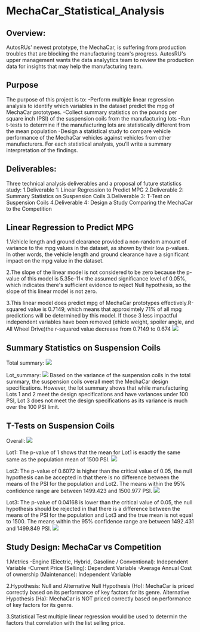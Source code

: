 # MechaCar_Statistical_Analysis

## Overview:
AutosRUs' newest prototype, the MechaCar, is suffering from production troubles that are blocking the manufacturing team's progress. AutosRU's upper management wants the data analyytics team to review the production data for insights that may help the manufacturing team.

## Purpose
The purpose of this project is to:
-Perform multiple linear regression analysis to identify which variables in the dataset predict the mpg of MechaCar prototypes.
-Collect summary statistics on the pounds per square inch (PSI) of the suspension coils from the manufacturing lots
-Run t-tests to determine if the manufacturing lots are statistically different from the mean population
-Design a statistical study to compare vehicle performance of the MechaCar vehicles against vehicles from other manufacturers. For each statistical analysis, you’ll write a summary interpretation of the findings.

## Deliverables:
Three technical analysis deliverables and a proposal of future statistics study:
1.Deliverable 1: Linear Regression to Predict MPG
2.Deliverable 2: Summary Statistics on Suspension Coils
3.Deliverable 3: T-Test on Suspension Coils
4.Deliverable 4: Design a Study Comparing the MechaCar to the Competition

## Linear Regression to Predict MPG
1.Vehicle length and ground clearance provided a non-random amount of variance to the mpg values in the dataset, as shown by their low p-values. In other words, the vehicle length and ground clearance have a significant impact on the mpg value in the dataset.

2.The slope of the linear model is not considered to be zero because the p-value of this model is 5.35e-11< the assumed significance level of 0.05%, which indicates there's sufficient evidence to reject Null hypothesis, so the slope of this linear model is not zero.

3.This linear model does predict mpg of MechaCar prototypes effectively.R-squared value is 0.7149, which means that approximtely 71% of all mpg predictions will be determined by this model.
If those 3 less impactful independent variables have been removed (ehicle weight, spoiler angle, and All Wheel Drive)the r-squared value decrease from 0.7149 to 0.674
![](Resources/Linear_Regression_to_Predict_MPG)
## Summary Statistics on Suspension Coils
Total summary:
![](Resources/suspension_coils_total_summary)

Lot_summary:
![](Resources/suspension_coils_lot_summary)
Based on the variance of the suspension coils in the total summary, the suspension coils overall meet the MechaCar design specifications. However, the lot summary shows that while manufacturing Lots 1 and 2 meet the design specifications and have variances under 100 PSI, Lot 3 does not meet the design specifications as its variance is much over the 100 PSI limit.

## T-Tests on Suspension Coils
Overall:
![](Resources/Overall_suspension_coil_T-test)

Lot1:
The p-value of 1 shows that the mean for Lot1 is exactly the same same as the population mean of 1500 PSI.
![](Resources/Lot1_suspension_coil_T-test)

Lot2:
The p-value of 0.6072 is higher than the critical value of 0.05, the null hypothesis can be accepted in that there is no difference between the means of the PSI for the population and Lot2. The means within the 95% confidence range are between 1499.423 and 1500.977 PSI.
![](Resources/Lot2_suspension_coil_T-test)

Lot3:
The p-value of 0.04168 is lower than the critical value of 0.05, the null hypothesis should be rejected in that there is a difference between the means of the PSI for the population and Lot3 and the true mean is not equal to 1500. The means within the 95% confidence range are between 1492.431 and 1499.849 PSI.
![](Resources/Lot3_suspension_coil_T-test)

## Study Design: MechaCar vs Competition
1.Metrics
-Engine (Electric, Hybrid, Gasoline / Conventional): Independent Variable
-Current Price (Selling): Dependent Variable
-Average Annual Cost of ownership (Maintenance): Independent Variable

2.Hypothesis: Null and Alternative
Null Hypothesis (Ho): MechaCar is priced correctly based on its performance of key factors for its genre.
Alternative Hypothesis (Ha): MechaCar is NOT priced correctly based on performance of key factors for its genre.

3.Statistical Test
multiple linear regression would be used to determin the factors that correlation with the list selling price.






















